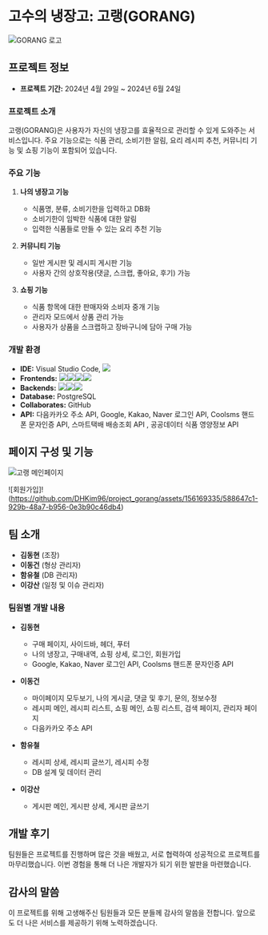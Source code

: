 # 고수의 냉장고: 고랭(GORANG)

![GORANG 로고](https://github.com/DHKim96/project_gorang/assets/156169335/706a5ed5-34d3-44cf-9cb0-9682ccc209bc)

## 프로젝트 정보
- **프로젝트 기간:** 2024년 4월 29일 ~ 2024년 6월 24일

### 프로젝트 소개
고랭(GORANG)은 사용자가 자신의 냉장고를 효율적으로 관리할 수 있게 도와주는 서비스입니다. 
주요 기능으로는 식품 관리, 소비기한 알림, 요리 레시피 추천, 커뮤니티 기능 및 쇼핑 기능이 포함되어 있습니다.

### 주요 기능
1. **나의 냉장고 기능**
   - 식품명, 분류, 소비기한을 입력하고 DB화
   - 소비기한이 임박한 식품에 대한 알림
   - 입력한 식품들로 만들 수 있는 요리 추천 기능

2. **커뮤니티 기능**
   - 일반 게시판 및 레시피 게시판 기능
   - 사용자 간의 상호작용(댓글, 스크랩, 좋아요, 후기) 가능

3. **쇼핑 기능**
   - 식품 항목에 대한 판매자와 소비자 중개 기능
   - 관리자 모드에서 상품 관리 가능
   - 사용자가 상품을 스크랩하고 장바구니에 담아 구매 가능
  
### 개발 환경
- **IDE:** Visual Studio Code, <img src="https://img.shields.io/badge/eclipseide-2C2255?style=flat-square&logo=eclipseide&logoColor=white"/>
- **Frontends:**
<img src="https://img.shields.io/badge/html5-E34F26?style=flat-square&logo=html5&logoColor=white"/><img src="https://img.shields.io/badge/css3-1572B6?style=flat-square&logo=css3&logoColor=white"/><img src="https://img.shields.io/badge/javascript-F7DF1E?style=flat-square&logo=javascript&logoColor=white"/><img src="https://img.shields.io/badge/jquery-0769AD?style=flat-square&logo=jquery&logoColor=white"/>
- **Backends:**
<img src="https://img.shields.io/badge/Java-F7DF1E?style=flat-square&logo=Java&logoColor=white"/><img src="https://img.shields.io/badge/Spring-6DB33F?style=flat-square&logo=Spring&logoColor=white"/><img src="https://img.shields.io/badge/Mybatis-6DB33F?style=flat-square&logo=Mybatis&logoColor=white"/>
- **Database:** PostgreSQL
- **Collaborates:** GitHub
- **API:** 다음카카오 주소 API, Google, Kakao, Naver 로그인 API, Coolsms 핸드폰 문자인증 API, 스마트택배 배송조회 API , 공공데이터 식품 영양정보 API


## 페이지 구성 및 기능
![고랭 메인페이지](https://github.com/DHKim96/project_gorang/assets/156169335/e70d828c-02a2-4ef4-8bd5-2b0edce9e94d)

![회원가입]!(https://github.com/DHKim96/project_gorang/assets/156169335/588647c1-929b-48a7-b956-0e3b90c46db4)


## 팀 소개
- **김동현** (조장)
- **이동건** (형상 관리자)
- **함유철** (DB 관리자)
- **이강산** (일정 및 이슈 관리자)

### 팀원별 개발 내용
- **김동현**
  - 구매 페이지, 사이드바, 헤더, 푸터
  - 나의 냉장고, 구매내역, 쇼핑 상세, 로그인, 회원가입
  - Google, Kakao, Naver 로그인 API, Coolsms 핸드폰 문자인증 API

- **이동건**
  - 마이페이지 모두보기, 나의 게시글, 댓글 및 후기, 문의, 정보수정
  - 레시피 메인, 레시피 리스트, 쇼핑 메인, 쇼핑 리스트, 검색 페이지, 관리자 페이지
  - 다음카카오 주소 API

- **함유철**
  - 레시피 상세, 레시피 글쓰기, 레시피 수정
  - DB 설계 및 데이터 관리

- **이강산**
  - 게시판 메인, 게시판 상세, 게시판 글쓰기

## 개발 후기
팀원들은 프로젝트를 진행하며 많은 것을 배웠고, 서로 협력하여 성공적으로 프로젝트를 마무리했습니다. 이번 경험을 통해 더 나은 개발자가 되기 위한 발판을 마련했습니다.

## 감사의 말씀
이 프로젝트를 위해 고생해주신 팀원들과 모든 분들께 감사의 말씀을 전합니다. 앞으로도 더 나은 서비스를 제공하기 위해 노력하겠습니다.
